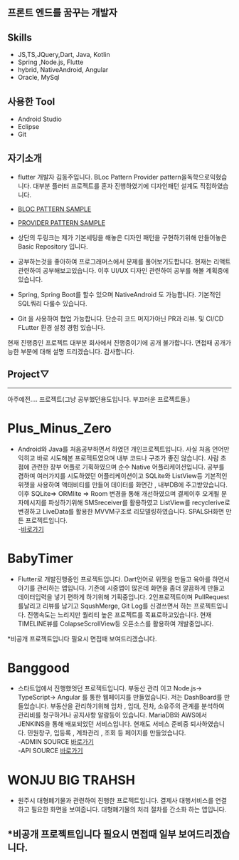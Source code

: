 ## 프론트 엔드를 꿈꾸는 개발자


## Skills
- JS,TS,JQuery,Dart, Java, Kotlin
- Spring ,Node.js, Flutte
- hybrid, NativeAndroid, Angular
- Oracle, MySql
## 사용한 Tool 
- Android Studio
- Eclipse
- Git

## 자기소개
 - flutter 개발자 김동주입니다. BLoc Pattern Provider pattern을독학으로익혔습니다. 대부분 플러터 프로젝트를 혼자 진행하였기에 디자인패턴 설계도 직접하였습니다. 
 - [BLOC PATTERN SAMPLE](https://github.com/redhotsixbull/RedHotBloc)
 - [PROVIDER PATTERN SAMPLE](https://github.com/redhotsixbull/RedHotProvider)
 - 상단의 두링크는 제가 기본세팅을 해놓은 디자인 패턴을 구현하기위해 만들어놓은 Basic Repository 입니다.

 - 공부하는것을 좋아하여 프로그래머스에서 문제를 풀어보기도합니다. 현재는 리액트 관련하여 공부해보고있습니다. 이후 UI/UX 디자인 관련하여 공부를 해볼 계획중에 있습니다. 

 - Spring, Spring Boot를 할수 있으며 NativeAndroid 도 가능합니다. 기본적인 SQL쿼리 다룰수 있습니다.

- Git 을 사용하여 협업 가능합니다. 단순히 코드 머지가아닌 PR과 리뷰. 및 CI/CD FLutter 환경 설정 경험 있습니다.

현재 진행중인 프로젝트 대부분 회사에서 진행중이기에 공개 불가합니다. 면접때 공개가능한 부분에 대해 설명 드리겠습니다. 
감사합니다.


## Project▽



---
아주예전.... 프로젝트(그냥 공부했던용도입니다. 부끄러운 프로젝트들.)


# Plus_Minus_Zero
- Android와 Java를 처음공부하면서 하였던 개인프로젝트입니다. 사실 처음 언어만익히고 바로 시도해본 프로젝트였으며 내부 코드나 구조가 좋진 않습니다. 사람 초점에 관련한 장부 어플로 기획하였으며 순수 Native 어플리케이션입니다. 공부를 겸하며 여러가지를 시도하였던 어플리케이션이고 SQLite와 ListView등 기본적인 위젯을 사용하여 액태비티를 만들어 데이터를 화면간 , 내부DB에 주고받았습니다. 이후 SQLite=> ORMlite => Room 변경을 통해 개선하였으며 결제이후 오게될 문자메시지를 파싱하기위해 SMSreceiver를 활용하였고 ListView를 recyclerive로 변경하고 LiveData를 활용한 MVVM구조로 리모델링하였습니다. SPALSH화면 만든 프로젝트입니다.  
-[바로가기](https://github.com/redhotsixbull/selfintroduce)

# BabyTimer
- Flutter로 개발진행중인 프로젝트입니다. Dart언어로 위젯을 만들고 육아를 하면서 아기를 관리하는 앱입니다. 기존에 시중앱이 많은데 화면을 좀더 깔끔하게 만들고 데이터입력을 넣기 편하게 하기위해 기획중입니다. 2인프로젝트이며 PullRequest를날리고 리뷰를 남기고 SqushMerge, Git Log를 신경쓰면서 하는 프로젝트입니다. 진행속도는 느리지만 퀄리티 높은 프로젝트를 목표로하고있습니다. 현재 TIMELINE뷰를 ColapseScrollView등 오픈소스를 활용하여 개발중입니다.

*비공개 프로젝트입니다 필요시 면접때 보여드리겠습니다.

# Banggood
- 스타트업에서 진행했엇던 프로젝트입니다. 부동산 관리 이고 Node.js-> TypeScript-> Angular 를 통한 웹페이지를 만들었습니다. 저는 DashBoard를 만들었습니다. 부동산을 관리하기위해 임차 , 임대, 전차, 소유주의 관계를 분석하여 관리비를 청구하거나 공지사항 알람등이 있습니다. MariaDB와 AWS에서 JENKINS을 통해 배포되었던 서비스입니다. 현재도 서비스 준비중 퇴사하였습니다. 민원창구, 입등록 , 계좌관리 , 조회 등 페이지를 만들었습니다.  
-ADMIN SOURCE [바로가기](https://github.com/redhotsixbull/Admin)   
-API SOURCE [바로가기](https://github.com/redhotsixbull/SpringAPI)

# WONJU BIG TRAHSH
- 원주시 대형폐기물과 관련하여 진행한 프로젝트입니다. 결제사 대행서비스를 연결하고 필요한 화면을 보여줍니다. 대형폐기물의 처리 절차를 간소화 하는 앱입니다.

*비공개 프로젝트입니다 필요시 면접때 일부 보여드리겠습니다.
---
